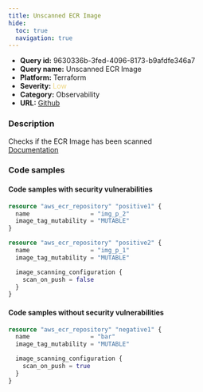 ```yaml
---
title: Unscanned ECR Image
hide:
  toc: true
  navigation: true
---
```


<style>
  .highlight .hll {
    background-color: #ff171742;
  }
  .md-content {
    max-width: 1100px;
    margin: 0 auto;
  }
</style>

-   **Query id:** 9630336b-3fed-4096-8173-b9afdfe346a7
-   **Query name:** Unscanned ECR Image
-   **Platform:** Terraform
-   **Severity:** <span style="color:#edd57e">Low</span>
-   **Category:** Observability
-   **URL:** [Github](https://github.com/Checkmarx/kics/tree/master/assets/queries/terraform/aws/unscanned_ecr_image)

### Description
Checks if the ECR Image has been scanned<br>
[Documentation](https://registry.terraform.io/providers/hashicorp/aws/latest/docs/resources/ecr_repository#scan_on_push)

### Code samples
#### Code samples with security vulnerabilities
```tf title="Positive test num. 1 - tf file" hl_lines="1 11"
resource "aws_ecr_repository" "positive1" {
  name                 = "img_p_2"
  image_tag_mutability = "MUTABLE"
}

resource "aws_ecr_repository" "positive2" {
  name                 = "img_p_1"
  image_tag_mutability = "MUTABLE"

  image_scanning_configuration {
    scan_on_push = false
  }
}
```


#### Code samples without security vulnerabilities
```tf title="Negative test num. 1 - tf file"
resource "aws_ecr_repository" "negative1" {
  name                 = "bar"
  image_tag_mutability = "MUTABLE"

  image_scanning_configuration {
    scan_on_push = true
  }
}
```
